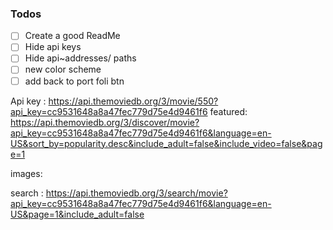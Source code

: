 ### Todos

- [ ] Create a good ReadMe
- [ ] Hide api keys
- [ ] Hide api~addresses/ paths
- [ ] new color scheme
- [ ] add back to port foli btn 
 
Api key : https://api.themoviedb.org/3/movie/550?api_key=cc9531648a8a47fec779d75e4d9461f6
featured: https://api.themoviedb.org/3/discover/movie?api_key=cc9531648a8a47fec779d75e4d9461f6&language=en-US&sort_by=popularity.desc&include_adult=false&include_video=false&page=1

images: 

search : https://api.themoviedb.org/3/search/movie?api_key=cc9531648a8a47fec779d75e4d9461f6&language=en-US&page=1&include_adult=false